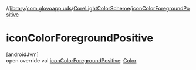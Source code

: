 //[library](../../../index.md)/[com.glovoapp.uds](../index.md)/[CoreLightColorScheme](index.md)/[iconColorForegroundPositive](icon-color-foreground-positive.md)

# iconColorForegroundPositive

[androidJvm]\
open override val [iconColorForegroundPositive](icon-color-foreground-positive.md): [Color](https://developer.android.com/reference/kotlin/androidx/compose/ui/graphics/Color.html)
